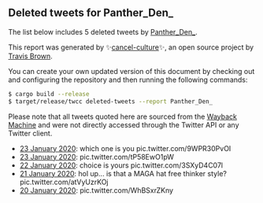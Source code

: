 ## Deleted tweets for Panther_Den_

The list below includes 5 deleted tweets by
[Panther_Den_](https://twitter.com/Panther_Den_).



This report was generated by ✨[cancel-culture](https://github.com/travisbrown/cancel-culture)✨,
an open source project by [Travis Brown](https://twitter.com/travisbrown).

You can create your own updated version of this document by checking out and configuring the
repository and then running the following commands:

```bash
$ cargo build --release
$ target/release/twcc deleted-tweets --report Panther_Den_
```

Please note that all tweets quoted here are sourced from the
[Wayback Machine](https://web.archive.org) and were not directly accessed through the Twitter API or
any Twitter client.

* [23 January 2020](https://web.archive.org/web/20200123035301/https://twitter.com/Panther_Den_/status/1220189785114976256): which one is you pic.twitter.com/9WPR30PvOI <!--1220189785114976256-->
* [23 January 2020](https://web.archive.org/web/20200123013847/https://twitter.com/Panther_Den_/status/1220152636021903360): pic.twitter.com/tP58EwO1pW <!--1220152636021903360-->
* [22 January 2020](https://web.archive.org/web/20200122002803/https://twitter.com/Panther_Den_/status/1219777195654238208): choice is yours pic.twitter.com/3SXyD4C07l <!--1219777195654238208-->
* [21 January 2020](https://web.archive.org/web/20200121185416/https://twitter.com/Panther_Den_/status/1219691237562818561): hol up... is that a MAGA hat free thinker style? pic.twitter.com/atVyUzrKOj <!--1219691237562818561-->
* [20 January 2020](https://web.archive.org/web/20200121022119/https://twitter.com/Panther_Den_/status/1219344245691244549): pic.twitter.com/WhBSxrZKny <!--1219344245691244549-->
